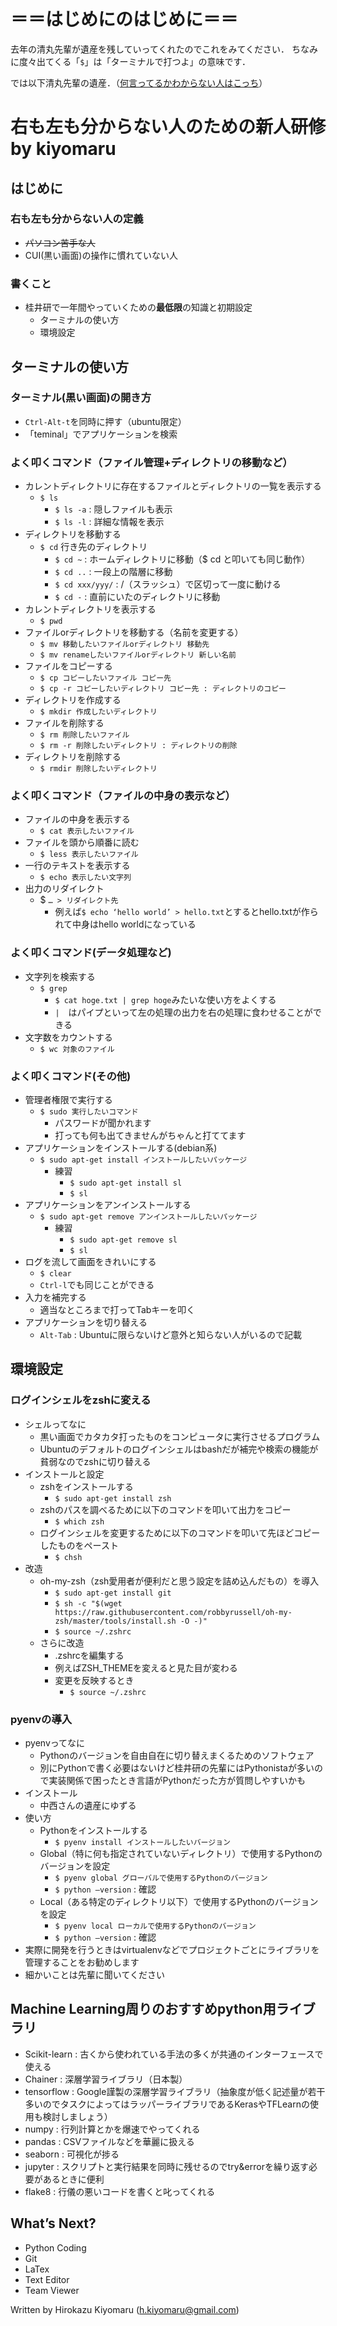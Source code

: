 # ＝＝はじめにのはじめに＝＝
去年の清丸先輩が遺産を残していってくれたのでこれをみてください．
ちなみに度々出てくる「`$`」は「ターミナルで打つよ」の意味です．

では以下清丸先輩の遺産．（[何言ってるかわからない人はこっち](./simple.md)）

# 右も左も分からない人のための新人研修 by kiyomaru

## はじめに

### 右も左も分からない人の定義

* ~~パソコン苦手な人~~
* CUI(黒い画面)の操作に慣れていない人

### 書くこと

* 桂井研で一年間やっていくための**最低限**の知識と初期設定
    * ターミナルの使い方
    * 環境設定

## ターミナルの使い方

### ターミナル(黒い画面)の開き方

* `Ctrl-Alt-t`を同時に押す（ubuntu限定）
* 「teminal」でアプリケーションを検索

### よく叩くコマンド（ファイル管理+ディレクトリの移動など）

* カレントディレクトリに存在するファイルとディレクトリの一覧を表示する
    * `$ ls`
        * `$ ls -a` : 隠しファイルも表示
        * `$ ls -l` : 詳細な情報を表示
* ディレクトリを移動する
    * `$ cd` 行き先のディレクトリ
        * `$ cd ~` : ホームディレクトリに移動（$ cd と叩いても同じ動作）
        * `$ cd ..` : 一段上の階層に移動
        * `$ cd xxx/yyy/` : /（スラッシュ）で区切って一度に動ける
        * `$ cd -` : 直前にいたのディレクトリに移動
* カレントディレクトリを表示する
    * `$ pwd`
* ファイルorディレクトリを移動する（名前を変更する）
    * `$ mv 移動したいファイルorディレクトリ 移動先`
    * `$ mv renameしたいファイルorディレクトリ 新しい名前`
* ファイルをコピーする
    * `$ cp コピーしたいファイル コピー先`
    * `$ cp -r コピーしたいディレクトリ コピー先 : ディレクトリのコピー`
* ディレクトリを作成する
    * `$ mkdir 作成したいディレクトリ`
* ファイルを削除する
    * `$ rm 削除したいファイル`
    * `$ rm -r 削除したいディレクトリ : ディレクトリの削除`
* ディレクトリを削除する
    * `$ rmdir 削除したいディレクトリ`

### よく叩くコマンド（ファイルの中身の表示など）

* ファイルの中身を表示する
    * `$ cat 表示したいファイル`
* ファイルを頭から順番に読む
    * `$ less 表示したいファイル`
* 一行のテキストを表示する
    * `$ echo 表示したい文字列`
* 出力のリダイレクト
    * $ `… > リダイレクト先`
        * 例えば`$ echo ‘hello world’ > hello.txt`とするとhello.txtが作られて中身はhello worldになっている

### よく叩くコマンド(データ処理など)

* 文字列を検索する
    * `$ grep`
        * `$ cat hoge.txt | grep hoge`みたいな使い方をよくする
        * `|`　はパイプといって左の処理の出力を右の処理に食わせることができる
* 文字数をカウントする
    * `$ wc 対象のファイル`

### よく叩くコマンド(その他)

* 管理者権限で実行する
    * `$ sudo 実行したいコマンド`
        * パスワードが聞かれます
        * 打っても何も出てきませんがちゃんと打ててます
* アプリケーションをインストールする(debian系)
    * `$ sudo apt-get install インストールしたいパッケージ`
        * 練習
            * `$ sudo apt-get install sl`
            * `$ sl`
* アプリケーションをアンインストールする
    * `$ sudo apt-get remove アンインストールしたいパッケージ`
        * 練習
            * `$ sudo apt-get remove sl`
            * `$ sl`
* ログを流して画面をきれいにする
    * `$ clear`
    * `Ctrl-l`でも同じことができる
* 入力を補完する
    * 適当なところまで打ってTabキーを叩く
* アプリケーションを切り替える
    * `Alt-Tab` : Ubuntuに限らないけど意外と知らない人がいるので記載

## 環境設定

### ログインシェルをzshに変える

* シェルってなに
    * 黒い画面でカタカタ打ったものをコンピュータに実行させるプログラム
    * Ubuntuのデフォルトのログインシェルはbashだが補完や検索の機能が貧弱なのでzshに切り替える
* インストールと設定
    * zshをインストールする
        * `$ sudo apt-get install zsh`
    * zshのパスを調べるために以下のコマンドを叩いて出力をコピー
        * `$ which zsh`
    * ログインシェルを変更するために以下のコマンドを叩いて先ほどコピーしたものをペースト
        * `$ chsh`
* 改造
    * oh-my-zsh（zsh愛用者が便利だと思う設定を詰め込んだもの）を導入
        * `$ sudo apt-get install git`
        * `$ sh -c "$(wget https://raw.githubusercontent.com/robbyrussell/oh-my-zsh/master/tools/install.sh -O -)"`
        * `$ source ~/.zshrc`
    * さらに改造
        * .zshrcを編集する
        * 例えばZSH_THEMEを変えると見た目が変わる
        * 変更を反映するとき
            * `$ source ~/.zshrc`

### pyenvの導入

* pyenvってなに
    * Pythonのバージョンを自由自在に切り替えまくるためのソフトウェア
    * 別にPythonで書く必要はないけど桂井研の先輩にはPythonistaが多いので実装関係で困ったとき言語がPythonだった方が質問しやすいかも
* インストール
    * 中西さんの遺産にゆずる
* 使い方
    * Pythonをインストールする
        * `$ pyenv install インストールしたいバージョン`
    * Global（特に何も指定されていないディレクトリ）で使用するPythonのバージョンを設定
        * `$ pyenv global グローバルで使用するPythonのバージョン`
        * `$ python —version` : 確認
    * Local（ある特定のディレクトリ以下）で使用するPythonのバージョンを設定
        * `$ pyenv local ローカルで使用するPythonのバージョン`
        * `$ python —version` : 確認
* 実際に開発を行うときはvirtualenvなどでプロジェクトごとにライブラリを管理することをお勧めします
* 細かいことは先輩に聞いてください

## Machine Learning周りのおすすめpython用ライブラリ

* Scikit-learn : 古くから使われている手法の多くが共通のインターフェースで使える
* Chainer : 深層学習ライブラリ（日本製）
* tensorflow : Google謹製の深層学習ライブラリ（抽象度が低く記述量が若干多いのでタスクによってはラッパーライブラリであるKerasやTFLearnの使用も検討しましょう）
* numpy : 行列計算とかを爆速でやってくれる
* pandas : CSVファイルなどを華麗に扱える
* seaborn : 可視化が捗る
* jupyter : スクリプトと実行結果を同時に残せるのでtry&errorを繰り返す必要があるときに便利
* flake8 : 行儀の悪いコードを書くと叱ってくれる

## What’s Next?

* Python Coding
* Git
* LaTex
* Text Editor
* Team Viewer


Written by Hirokazu Kiyomaru (h.kiyomaru@gmail.com)